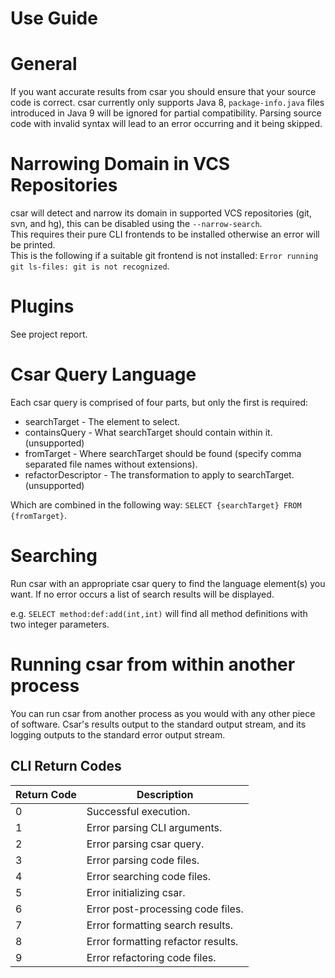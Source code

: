Use Guide
========

# General
If you want accurate results from csar you should ensure that your source code is correct.
csar currently only supports Java 8, `package-info.java` files introduced in Java 9 will be ignored for partial
compatibility.
Parsing source code with invalid syntax will lead to an error occurring and it being skipped.

# Narrowing Domain in VCS Repositories
csar will detect and narrow its domain in supported VCS repositories (git, svn, and hg), this can be disabled using
the `--narrow-search`.  
This requires their pure CLI frontends to be installed otherwise an error will be printed.  
This is the following if a suitable git frontend is not installed: `Error running git ls-files: git is not recognized`.

# Plugins
See project report.

# Csar Query Language
Each csar query is comprised of four parts, but only the first is required:
* searchTarget - The element to select.
* containsQuery - What searchTarget should contain within it. (unsupported)
* fromTarget - Where searchTarget should be found (specify comma separated file names without extensions).
* refactorDescriptor - The transformation to apply to searchTarget. (unsupported)

Which are combined in the following way: `SELECT {searchTarget} FROM {fromTarget}`.

# Searching
Run csar with an appropriate csar query to find the language element(s) you want.
If no error occurs a list of search results will be displayed.

e.g. `SELECT method:def:add(int,int)` will find all method definitions with two integer parameters.

# Running csar from within another process
You can run csar from another process as you would with any other piece of software.
Csar's results output to the standard output stream, and its logging outputs to the standard error output stream.

## CLI Return Codes
| Return Code | Description |
|---|---|
| 0 | Successful execution. |
| 1 | Error parsing CLI arguments. |
| 2 | Error parsing csar query. |
| 3 | Error parsing code files. |
| 4 | Error searching code files. |
| 5 | Error initializing csar. |
| 6 | Error post-processing code files. |
| 7 | Error formatting search results. |
| 8 | Error formatting refactor results. |
| 9 | Error refactoring code files. |
